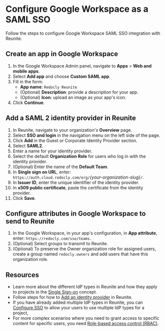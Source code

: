 # Configure Google Workspace as a SAML SSO

Follow the steps to configure Google Workspace SAML SSO integration with Reunite.

## Create an app in Google Workspace

1. In the Google Workspace Admin panel, navigate to **Apps** > **Web and mobile apps**.
1. Select **Add app** and choose **Custom SAML app**.
1. Fill in the form:
    - **App name**: `Redocly Reunite`
    - (Optional) **Description**: provide a description for your app.
    - (Optional) **Icon**: upload an image as your app's icon.
1. Click **Continue**.

## Add a SAML 2 identity provider in Reunite

1. In Reunite, navigate to your organization's **Overview** page.
1. Select **SSO and login** in the navigation menu on the left side of the page.
1. Click **Add** in the Guest or Corporate Identity Provider section.
1. Select **SAML2**.
1. Enter a name for your identity provider.
1. Select the default **Organization Role** for users who log in with the identity provider.
1. (Optional) Enter the name of the **Default Team**.
1. In **Single sign on URL**, enter: `https://auth.cloud.redocly.com/org/`*{your-organization-slug}*`/`.
1. In **Issuer ID**, enter the unique identifier of the identity provider.
1. In **x509 public certificate**, paste the certificate from the identity provider.
1.  Click **Save**.
  
## Configure attributes in Google Workspace to send to Reunite

1. In the Google Workspace, in your app's configuration, in **App attribute**, enter: `https://redocly.com/sso/teams`.
1. (Optional) Select groups to transmit to Reunite.
1. (Optional) To preserve the Owner organization role for assigned users, create a group named `redocly.owners` and add users that have this organization role.

## Resources

- Learn more about the different IdP types in Reunite and how they apply to projects in the [Single Sign-on](../concepts/sso.md) concept.
- Follow steps for how to [Add an identity provider](./add-idp.md) in Reunite.
- If you have already added multiple IdP types in Reunite, you can [Configure SSO](./configure-sso.md) to allow your users to use multiple IdP types for a project,
- For more complex scenarios where you need to grant access to specific content for specific users, you need [Role-based access control (RBAC)](../concepts/rbac.md).
